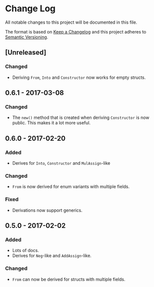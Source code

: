 # Change Log

All notable changes to this project will be documented in this file.

The format is based on [Keep a Changelog](http://keepachangelog.com/)
and this project adheres to [Semantic Versioning](http://semver.org/).


## [Unreleased]

### Changed
- Deriving `From`, `Into` and `Constructor` now works for empty structs.


## 0.6.1 - 2017-03-08

### Changed
- The `new()` method that is created when deriving `Constructor` is now public.
  This makes it a lot more useful.


## 0.6.0 - 2017-02-20

### Added

- Derives for `Into`, `Constructor` and `MulAssign`-like

### Changed

- `From` is now derived for enum variants with multiple fields.

### Fixed

- Derivations now support generics.


## 0.5.0 - 2017-02-02

### Added

- Lots of docs.
- Derives for `Neg`-like and `AddAssign`-like.

### Changed
- `From` can now be derived for structs with multiple fields.
